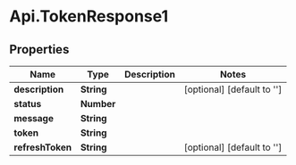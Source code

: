 # Api.TokenResponse1

## Properties

Name | Type | Description | Notes
------------ | ------------- | ------------- | -------------
**description** | **String** |  | [optional] [default to &#39;&#39;]
**status** | **Number** |  | 
**message** | **String** |  | 
**token** | **String** |  | 
**refreshToken** | **String** |  | [optional] [default to &#39;&#39;]


